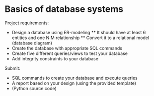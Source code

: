 # Basics of database systems

Project requirements:
* Design a database using ER-modeling
** It should have at least 6 entities and one N:M relationship
** Convert it to a relational model (database diagram)
* Create the database with appropriate SQL commands
* Create five different queries/views to test your database
* Add integrity constraints to your database

Submit:
* SQL commands to create your database and execute queries
* A report based on your design (using the provided template)
* (Python source code)
